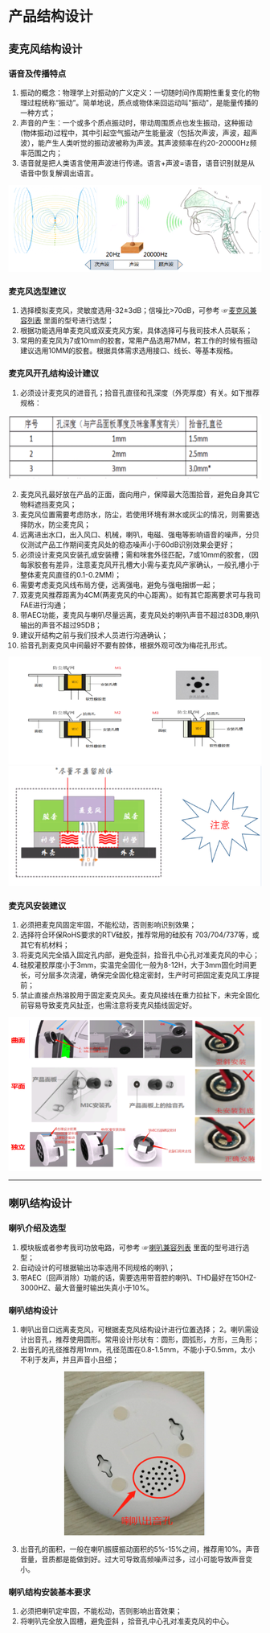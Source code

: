 # 产品结构设计

## 麦克风结构设计

### 语音及传播特点

1. 振动的概念：物理学上对振动的广义定义：一切随时间作周期性重复变化的物理过程统称“振动”。简单地说，质点或物体来回运动叫"振动"，是能量传播的一种方式；
2. 声音的产生：一个或多个质点振动时，带动周围质点也发生振动，这种振动(物体振动)过程中，其中引起空气振动产生能量波（包括次声波，声波，超声波），能产生人类听觉的振动波被称为声波。其声波频率在约20-20000Hz频率范围之内；
3. 语音就是把人类语言使用声波进行传递。语言+声波=语音，语音识别就是从语音中恢复解调出语言。

<center>

![语音及传播特点](img\产品结构设计-1.png)  

</center>

### 麦克风选型建议

1. 选择模拟麦克风，灵敏度选用-32±3dB；信噪比>70dB，可参考 ☞[麦克风兼容列表](外围器件兼容列表.md#micphone_list) 里面的型号进行选型；
2. 根据功能选用单麦克风或双麦克风方案，具体选择可与我司技术人员联系；
3. 常用的麦克风为7或10mm的胶套，常用产品选用7MM，若工作的时候有振动建议选用10MM的胶套。根据具体需求选用接口、线长、等基本规格。

### 麦克风开孔结构设计建议

1. 必须设计麦克风的进音孔；拾音孔直径和孔深度（外壳厚度）有关。如下推荐规格：

<center>

![麦克风开孔结构设计建议](img\产品结构设计-2.png)

</center>

2. 麦克风孔最好放在产品的正面，面向用户，保障最大范围拾音，避免自身其它物料遮挡麦克风；
3. 麦克风位置需要考虑防水，防尘，若使用环境有淋水或灰尘的情况，则需要选择防水，防尘麦克风；
4. 远离进出水口，出入风口、机械，喇叭，电磁、强电等影响语音的噪声，分贝仪测试产品工作期间麦克风处的稳态噪声小于60dB识别效果会更好；
5.  必须设计麦克风安装孔或安装槽；需和咪套外径匹配，7或10mm的胶套，（因每家胶套有差异，注意麦克风开孔槽大小需与麦克风产家确认，一般孔槽小于整体麦克风直径的0.1-0.2MM)；
6. 需要考虑麦克风线布局方便，远离强电，避免与强电捆绑一起；
7. 双麦克风推荐距离为4CM(两麦克风的中心距离）。如有其它距离要求可与我司FAE进行沟通；
8. 带AEC功能，麦克风与喇叭尽量远离，麦克风处的喇叭声音不超过83DB,喇叭输出的声音不超过95DB；
9. 建议开结构之前与我们技术人员进行沟通确认；
10. 拾音孔到麦克风中间最好不要有腔体，根据外观可改为梅花孔形式。

<center>

![麦孔结构设计建议](img\产品结构设计-3.png)
![麦孔结构设计建议](img\产品结构设计-4.png)

</center>

### 麦克风安装建议
1. 必须把麦克风固定牢固，不能松动，否则影响识别效果；
2. 选择符合环保RoHS要求的RTV硅胶，推荐常用的硅胶有 703/704/737等，或其它有机材料；
3. 将麦克风完全插入固定孔内部，避免歪斜，拾音孔中心孔对准麦克风的中心；
4. 硅胶灌胶厚度小于3mm，实温完全固化一般为8-12H，大于3mm固化时间更长，可分层多次浇灌，确保完全固化稳定密封，生产时可把固定麦克风工序提前；
5. 禁止直接点热溶胶用于固定麦克风头。麦克风接线在重力拉扯下，未完全固化前容易导致麦克风扯歪，也需注意将麦克风插线固定好。

<center>

![麦孔结构设计建议](img\产品结构设计-5.png)

</center>

***

## 喇叭结构设计

### 喇叭介绍及选型

1. 模块板或者参考我司功放电路，可参考 ☞[喇叭兼容列表](外围器件兼容列表.md#speaker_list) 里面的型号进行选型；
2. 自动设计的可根据输出功率选用不同规格的喇叭；
3. 带AEC（回声消除）功能的话，需要选用带音腔的喇叭、THD最好在150HZ-3000HZ、最大音量时输出失真小于10%。

### 喇叭结构设计

1. 喇叭出音口远离麦克风，可根据麦克风结构设计进行位置选择；
2。喇叭需设计出音孔，推荐使用圆形。常用设计形状有：圆形，圆弧形，方形，三角形；
2. 出音孔的孔径推荐用1mm，孔径范围在0.8-1.5mm，不能小于0.5mm，太小不利于发声，并且声音小且细；

<center>

![喇叭出音孔](img\产品结构设计-6.png)

</center>

3. 出音孔的面积，一般在喇叭振膜振动面积的5%-15%之间，推荐用10%。声音音量，音质都是能做到好。过大可导致高频噪声过多，过小可能导致声音变小。

### 喇叭结构安装基本要求

1. 必须把喇叭定牢固，不能松动，否则影响出音效果；
2. 将喇叭完全放入固槽，避免歪斜 ，拾音孔中心孔对准麦克风的中心。